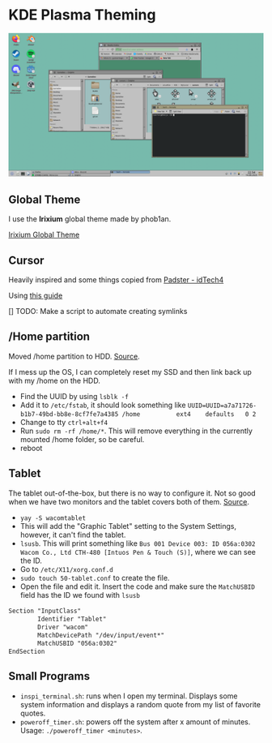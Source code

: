 # KDE Plasma Theming
![alt text](./KDE_screenshot.png "KDE Screenshot")

## Global Theme
I use the **Irixium** global theme made by phob1an.

[Irixium Global Theme](https://store.kde.org/p/2142966)


## Cursor
Heavily inspired and some things copied from [Padster - idTech4](https://www.deviantart.com/therealpadster/art/idTech4-X11-Mouse-Cursor-175490530)

Using [this guide](https://develop.kde.org/docs/features/cursor/)

[] TODO: Make a script to automate creating symlinks

## /Home partition
Moved /home partition to HDD. [Source](https://youtu.be/tEnnEhziLn8?si=N2dCeDq9eWljlS-4).

If I mess up the OS, I can completely reset my SSD and then link back up with my /home on the HDD.

- Find the UUID by using `lsblk -f`
- Add it to `/etc/fstab`, it should look something like `UUID=UUID=a7a71726-b1b7-49bd-bb8e-8cf7fe7a4385 /home          ext4    defaults   0 2`
- Change to tty `ctrl+alt+f4`
- Run `sudo rm -rf /home/*`. This will remove everything in the currently mounted /home folder, so be careful.
- reboot

## Tablet
The tablet out-of-the-box, but there is no way to configure it. Not so good when we have two monitors and the tablet covers both of them.
 [Source](https://forum.endeavouros.com/t/installing-huion-and-wacom-tablet-drivers-on-kde-plasma/22792).

- `yay -S wacomtablet`
- This will add the "Graphic Tablet" setting to the System Settings, however, it can't find the tablet.
- `lsusb`. This will print something like `Bus 001 Device 003: ID 056a:0302 Wacom Co., Ltd CTH-480 [Intuos Pen & Touch (S)]`, where we can see the ID.
- Go to `/etc/X11/xorg.conf.d`
- `sudo touch 50-tablet.conf` to create the file.
- Open the file and edit it. Insert the code and make sure the `MatchUSBID` field has the ID we found with `lsusb`
```
Section "InputClass"
        Identifier "Tablet"
        Driver "wacom"
        MatchDevicePath "/dev/input/event*"
        MatchUSBID "056a:0302"
EndSection
```

## Small Programs

- `inspi_terminal.sh`: runs when I open my terminal. Displays some system information and displays a random quote from my list of favorite quotes.
- `poweroff_timer.sh`: powers off the system after x amount of minutes. Usage: `./poweroff_timer <minutes>`.
